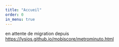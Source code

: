 ```yaml
---
title: "Accueil"
order: 0
in_menu: true
---
```

en attente de migration depuis https://lysios.github.io/mobiscore/metrominuto.html 